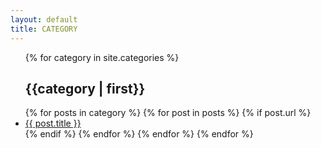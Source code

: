 ```yaml
---
layout: default
title: CATEGORY
---
```

<ul class="category">
  {% for category in site.categories %}
  <h2 id="{{category | first}}">{{category | first}}</h2>
  {% for posts in category %}
  {% for post in posts %}
  {% if post.url %}
  <li>
    <a class="title" href="{{ post.url | prepend: site.url }}">{{ post.title }}</a>
  </li>
  {% endif %}
  {% endfor %}
  {% endfor %}
  {% endfor %}
</ul>